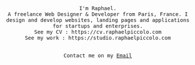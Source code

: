<p align="center">
  <samp>
    I'm Raphael.<br>
    A freelance Web Designer & Developer from Paris, France. I design and develop websites, landing pages and applications for startups and enterprises. <br>
    See my CV : https://cv.raphaelpiccolo.com<br>
    See my work : https://studio.raphaelpiccolo.com<br>
    <br><br>
    Contact me on my <a href="mailto:rafi.piccolo@gmail.com">Email</a>
  </samp>
</p>
